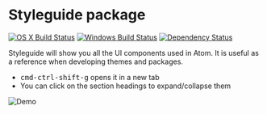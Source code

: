 # Styleguide package
[![OS X Build Status](https://travis-ci.org/atom/styleguide.svg?branch=master)](https://travis-ci.org/atom/styleguide) [![Windows Build Status](https://ci.appveyor.com/api/projects/status/88dt9jxexkpindhw/branch/master?svg=true)](https://ci.appveyor.com/project/Atom/styleguide/branch/master) [![Dependency Status](https://david-dm.org/atom/styleguide.svg)](https://david-dm.org/atom/styleguide)

Styleguide will show you all the UI components used in Atom. It is useful as a reference when developing themes and packages.

* <kbd>cmd-ctrl-shift-g</kbd> opens it in a new tab
* You can click on the section headings to expand/collapse them

![Demo](https://cloud.githubusercontent.com/assets/378023/15767543/ccecf9bc-2983-11e6-9c5e-d228d39f52b0.png)
